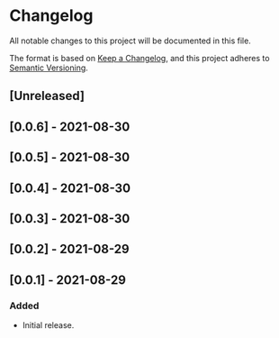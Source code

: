 # Changelog

All notable changes to this project will be documented in this file.

The format is based on [Keep a Changelog](https://keepachangelog.com/en/1.0.0/),
and this project adheres to [Semantic Versioning](https://semver.org/spec/v2.0.0.html).

## [Unreleased]

## [0.0.6] - 2021-08-30

## [0.0.5] - 2021-08-30

## [0.0.4] - 2021-08-30

## [0.0.3] - 2021-08-30

## [0.0.2] - 2021-08-29

## [0.0.1] - 2021-08-29

### Added
- Initial release.
